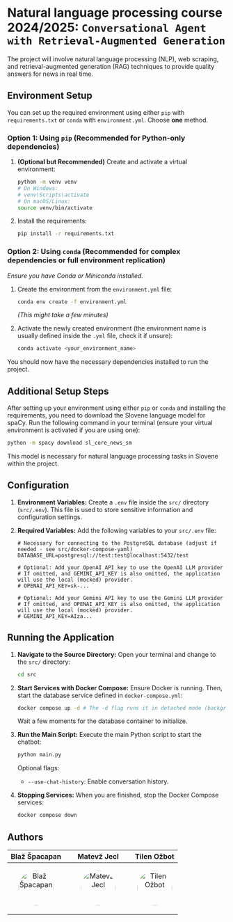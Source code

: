 # Natural language processing course 2024/2025: `Conversational Agent with Retrieval-Augmented Generation`

The project will involve natural language processing (NLP), web scraping, and retrieval-augmented generation (RAG) techniques to provide quality answers for news in real time.

## Environment Setup

You can set up the required environment using either `pip` with `requirements.txt` or `conda` with `environment.yml`. Choose **one** method.

### Option 1: Using `pip` (Recommended for Python-only dependencies)

1.  **(Optional but Recommended)** Create and activate a virtual environment:

    ```bash
    python -m venv venv
    # On Windows:
    # venv\Scripts\activate
    # On macOS/Linux:
    source venv/bin/activate
    ```

2.  Install the requirements:
    ```bash
    pip install -r requirements.txt
    ```

### Option 2: Using `conda` (Recommended for complex dependencies or full environment replication)

_Ensure you have Conda or Miniconda installed._

1.  Create the environment from the `environment.yml` file:

    ```bash
    conda env create -f environment.yml
    ```

    _(This might take a few minutes)_

2.  Activate the newly created environment (the environment name is usually defined inside the `.yml` file, check it if unsure):
    ```bash
    conda activate <your_environment_name>
    ```

You should now have the necessary dependencies installed to run the project.

## Additional Setup Steps

After setting up your environment using either `pip` or `conda` and installing the requirements, you need to download the Slovene language model for spaCy. Run the following command in your terminal (ensure your virtual environment is activated if you are using one):

```bash
python -m spacy download sl_core_news_sm
```

This model is necessary for natural language processing tasks in Slovene within the project.

## Configuration

1.  **Environment Variables:**
    Create a `.env` file inside the `src/` directory (`src/.env`).
    This file is used to store sensitive information and configuration settings.

2.  **Required Variables:**
    Add the following variables to your `src/.env` file:

    ```dotenv
    # Necessary for connecting to the PostgreSQL database (adjust if needed - see src/docker-compose-yaml)
    DATABASE_URL=postgresql://test:test@localhost:5432/test

    # Optional: Add your OpenAI API key to use the OpenAI LLM provider
    # If omitted, and GEMINI_API_KEY is also omitted, the application will use the local (mocked) provider.
    # OPENAI_API_KEY=sk-...

    # Optional: Add your Gemini API key to use the Gemini LLM provider
    # If omitted, and OPENAI_API_KEY is also omitted, the application will use the local (mocked) provider.
    # GEMINI_API_KEY=AIza...
    ```

## Running the Application

1.  **Navigate to the Source Directory:**
    Open your terminal and change to the `src/` directory:

    ```bash
    cd src
    ```

2.  **Start Services with Docker Compose:**
    Ensure Docker is running. Then, start the database service defined in `docker-compose.yml`:

    ```bash
    docker compose up -d # The -d flag runs it in detached mode (background)
    ```

    Wait a few moments for the database container to initialize.

3.  **Run the Main Script:**
    Execute the main Python script to start the chatbot:

    ```bash
    python main.py
    ```

    Optional flags:

    - `--use-chat-history`: Enable conversation history.

4.  **Stopping Services:**
    When you are finished, stop the Docker Compose services:
    ```bash
    docker compose down
    ```

## Authors

| **Blaž Špacapan**                                                                                                                                                  | &nbsp;&nbsp;&nbsp;&nbsp;&nbsp;**Matevž Jecl**&nbsp;&nbsp;&nbsp;&nbsp;&nbsp;                                                                                      | **Tilen Ožbot**                                                                                                                                          |
| ------------------------------------------------------------------------------------------------------------------------------------------------------------------ | ---------------------------------------------------------------------------------------------------------------------------------------------------------------- | -------------------------------------------------------------------------------------------------------------------------------------------------------- |
| <p align="center">[<img src="https://github.com/blazspacaS.png" alt="Blaž Špacapan" width="80px" style="border-radius: 50%;"/>](https://github.com/blazspacaS)<p/> | <p align="center">[<img src="https://github.com/matevzjecl.png" alt="Matevž Jecl" width="80px" style="border-radius: 50%;"/>](https://github.com/matevzjecl)<p/> | <p align="center">[<img src="https://github.com/tilenn.png" alt="Tilen Ožbot" width="80px" style="border-radius: 50%;"/>](https://github.com/tilenn)<p/> |
